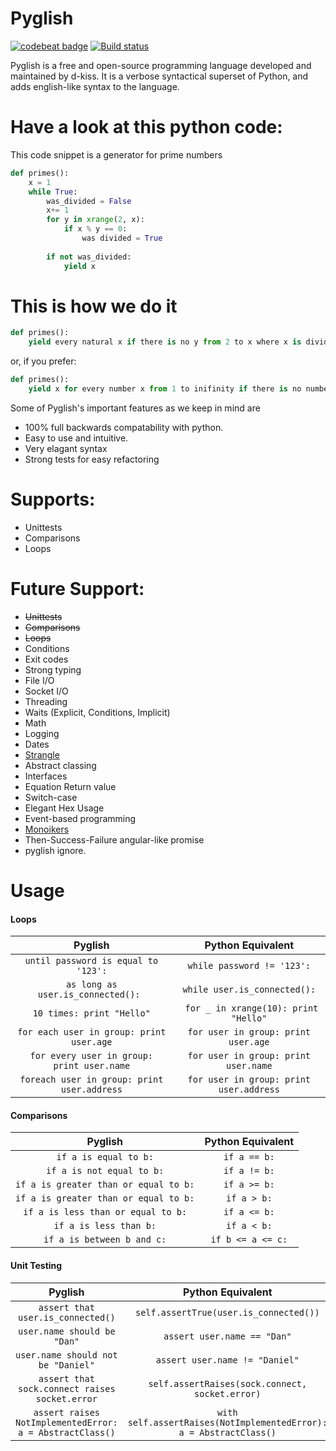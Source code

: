 # Pyglish 


[![codebeat badge](https://codebeat.co/badges/e86a8bfe-3ad9-4d4e-98b6-b5a4e46852f1)](https://codebeat.co/projects/github-com-d-kiss-pyglish-master) [![Build status](https://ci.appveyor.com/api/projects/status/lp9pilvqln7vwkmu/branch/master?svg=true)](https://ci.appveyor.com/project/d-kiss/pyglish/branch/master)


Pyglish is a free and open-source programming language developed and maintained by d-kiss. It is a verbose syntactical superset of Python, and adds english-like syntax to the language. 

# Have a look at this python code:
This code snippet is a generator for prime numbers
```python
def primes():
    x = 1
    while True:
        was_divided = False
        x+= 1
        for y in xrange(2, x):
            if x % y == 0:
                was divided = True
        
        if not was_divided:
            yield x
```

# This is how we do it 
```python
def primes():
    yield every natural x if there is no y from 2 to x where x is divided by y
```
or, if you prefer:
```python
def primes():
    yield x for every number x from 1 to inifinity if there is no number y from 2 to x  where x divides y
```

Some of Pyglish's important features as we keep in mind are
  - 100% full backwards compatability with python.
  - Easy to use and intuitive.
  - Very elagant syntax
 - Strong tests for easy refactoring

# Supports:
  * Unittests
  * Comparisons
  * Loops

# Future Support:
 * ~~Unittests~~
  * ~~Comparisons~~
  * ~~Loops~~
 * Conditions
 * Exit codes
 * Strong typing 
 * File I/O
 * Socket I/O
 * Threading
 * Waits (Explicit, Conditions, Implicit)
 * Math
 * Logging
 * Dates
 * [Strangle](http://www.github.com/d-kiss/strangle)
 * Abstract classing
 * Interfaces
 * Equation Return value
 * Switch-case
 * Elegant Hex Usage
 * Event-based programming
 * [Monoikers](http://www.yegor256.com/2017/05/16/monikers.html)
 * Then-Success-Failure angular-like promise
 * pyglish ignore.



# Usage
#### Loops
| Pyglish | Python Equivalent |
|:-------:|:-------------------:|
| ```until password is equal to '123':```|```while password != '123':```|
|```as long as user.is_connected(): ```| ```while user.is_connected():```|
|```10 times: print "Hello"```|``` for _ in xrange(10): print "Hello"```|
|```for each user in group: print user.age```| ```for user in group: print user.age```
|```for every user in group: print user.name```| ```for user in group: print user.name```
|```foreach user in group: print user.address```| ```for user in group: print user.address```

#### Comparisons
| Pyglish | Python Equivalent |
|:-------:|:-------------------:|
| ```if a is equal to b:```|```if a == b:```|
| ```if a is not equal to b:```|```if a != b:```|
| ```if a is greater than or equal to b:```|```if a >= b:```|
| ```if a is greater than or equal to b:```|```if a > b:```|
| ```if a is less than or equal to b:```|```if a <= b:```|
| ```if a is less than b:```|```if a < b:```|
| ```if a is between b and c:```|```if b <= a <= c:```|

#### Unit Testing
| Pyglish | Python Equivalent |
|:-------:|:-------------------:|
| ```assert that user.is_connected()```|```self.assertTrue(user.is_connected())```|
| ```user.name should be "Dan"```|```assert user.name == "Dan"```|
| ```user.name should not be "Daniel"```|```assert user.name != "Daniel"```|
| ```assert that sock.connect raises socket.error```|```self.assertRaises(sock.connect, socket.error)```|
| ```assert raises NotImplementedError: a = AbstractClass()```|```with self.assertRaises(NotImplementedError): a = AbstractClass()```|


